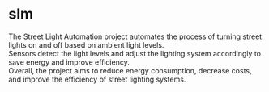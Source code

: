 # slm
The Street Light Automation project automates the process of turning street lights on and off based on ambient light levels.<br> Sensors detect the light levels and adjust the lighting system accordingly to save energy and improve efficiency.<br> Overall, the project aims to reduce energy consumption, decrease costs, and improve the efficiency of street lighting systems.
